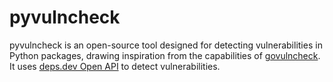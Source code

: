 # pyvulncheck

pyvulncheck is an open-source tool designed for detecting vulnerabilities in Python packages, drawing inspiration from the capabilities of [govulncheck](https://pkg.go.dev/golang.org/x/vuln/cmd/govulncheck). It uses [deps.dev Open API](https://docs.deps.dev/api/v3alpha/) to detect vulnerabilities.
